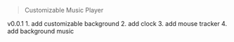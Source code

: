 >Customizable Music Player

v0.0.1
    1. add customizable background
    2. add clock
    3. add mouse tracker
    4. add background music
